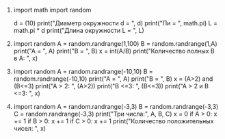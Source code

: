 1. import math
   import random

   d = (10)
   print("Диаметр окружности d = ", d)
   print("Пи = ", math.pi)
   L = math.pi * d
   print("Длина окружности L = ", L)
2. import random
   A = random.randrange(1,100)
   B = random.randrange(1,A)
   print("A = ", A)
   print("B = ", B)
   x = int(A/B)
   print("Количество полных B в A: ", x)
3. import random
   A = random.randrange(-10,10)
   B = random.randrange(-10,10)
   print("A = ", A)
   print("B = ", B)
   x = (A>2) and (B<=3)
   print("A > 2: ", (A>2))
   print("B <=3: ", (B<=3))
   print("A > 2 и B <=3: ", x)
4. import random
   A = random.randrange(-3,3)
   B = random.randrange(-3,3)
   C = random.randrange(-3,3)
   print("Три числа:", A, B, C)
   x = 0
   if A > 0:
       x += 1
   if B > 0:
       x += 1
   if C > 0:
       x += 1
   print("Количество положительных чисел: ", x)
